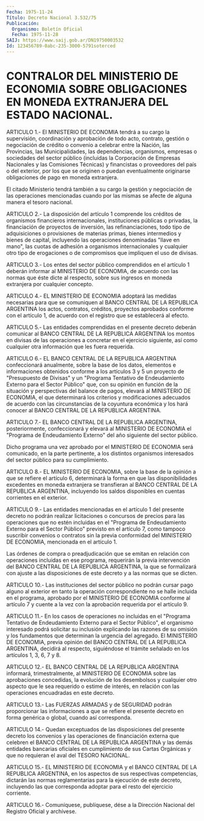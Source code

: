 ```yaml
---
Fecha: 1975-11-24
Título: Decreto Nacional 3.532/75
Publicación:
  Organismo: Boletín Oficial
  Fecha: 1975-11-28
SAIJ: https://www.saij.gob.ar/DN19750003532
Id: 123456789-0abc-235-3000-5791soterced
---
```

# CONTRALOR DEL MINISTERIO DE ECONOMIA SOBRE OBLIGACIONES EN MONEDA EXTRANJERA DEL ESTADO NACIONAL.

<a id="1"></a>
ARTICULO  1.-  El  MINISTERIO DE ECONOMIA tendrá a su cargo la supervisión, coordinación  y  aprobación  de  todo  acto, contrato, gestión  o  negociación de crédito o convenio a celebrar  entre  la Nación,  las Provincias,  las  Municipalidades,  las  dependencias, organismos,  empresas o sociedades del sector público (incluidas la Corporación de  Empresas  Nacionales  y  las Comisiones Técnicas) y financistas o proveedores del país o del exterior,  por  los que se originen o puedan eventualmente originarse obligaciones de  pago en moneda extranjera.

El  citado  Ministerio  tendrá  también  a  su  cargo  la gestión y negociación  de  las operaciones mencionadas cuando por las  mismas se afecte de alguna manera el tesoro nacional.

<a id="2"></a>
ARTICULO  2.-  La  disposición  del  artículo  1 comprende los créditos  de  organismos financieros internacionales, instituciones públicas o privadas,  la  financiación  de  proyectos de inversión, las refinanciaciones, todo tipo de adquisiciones  o  provisiones de materias    primas,    bienes  intermedios  y  bienes  de  capital, incluyendo las operaciones  denominadas "llave en mano", las cuotas de adhesión a organismos internacionales  y  cualquier otro tipo de erogaciones  o  de  compromisos que impliquen el  uso  de  divisas.

<a id="3"></a>
ARTICULO  3.-  Los entes del sector público comprendidos en el artículo 1 deberán informar  al  MINISTERIO DE ECONOMIA, de acuerdo con las normas que éste dicte al respecto,  sobre  sus  ingresos en moneda extranjera por cualquier concepto.

<a id="4"></a>
ARTICULO  4.-  EL  MINISTERIO DE ECONOMIA adoptará las medidas necesarias para que se comuniquen  al BANCO CENTRAL DE LA REPUBLICA ARGENTINA  los  actos,  contratos,  créditos,  proyectos  aprobados conforme  con el artículo 1, de acuerdo  con  el  registro  que  se establecerá al efecto.

<a id="5"></a>
ARTICULO 5.- Las entidades comprendidas en el presente decreto deberán  comunicar  al  BANCO CENTRAL DE LA REPUBLICA ARGENTINA los montos en divisas de las  operaciones  a  concretar en el ejercicio siguiente,  así  como  cualquier  otra información  que  les  fuera requerida.

<a id="6"></a>
ARTICULO  6.-  EL  BANCO  CENTRAL  DE  LA  REPUBLICA ARGENTINA confeccionará anualmente, sobre la base de los datos,  elementos  e informaciones  obtenidos conforme a los artículos 3 y 5 un proyecto de "Presupuesto de Divisas" y un "Programa Tentativo de Endeudamiento Externo  para  el Sector Público" que, con su opinión en función de la situación y perspectivas  del  balance  de  pagos, elevará    al  MINISTERIO  DE  ECONOMIA,  el  que  determinará  los criterios y modificaciones adecuados de acuerdo con las circunstancias  de  la  coyuntura  económica  y los hará conocer al BANCO CENTRAL DE LA REPUBLICA ARGENTINA.

<a id="7"></a>
ARTICULO  7.-  EL  BANCO  CENTRAL  DE  LA REPUBLICA ARGENTINA, posteriormente, confeccionará y elevará al MINISTERIO  DE  ECONOMIA el  "Programa  de  Endeudamiento  Externo"  del  año  siguiente del sector público.

Dicho programa una vez aprobado por el MINISTERIO DE ECONOMIA  será comunicado,  en  la  parte  pertinente,  a los distintos organismos interesados del sector público para su cumplimiento.

<a id="8"></a>
ARTICULO  8.-  EL  MINISTERIO DE ECONOMIA, sobre la base de la opinión a que se refiere  el  artículo  6,  determinará la forma en que  las  disponibilidades  excedentes  en  moneda   extranjera  se transfieran al BANCO CENTRAL DE LA REPUBLICA ARGENTINA,  incluyendo los  saldos  disponibles  en  cuentas  corrientes  en  el exterior.

<a id="9"></a>
ARTICULO  9.-  Las  entidades mencionadas en el artículo 1 del presente decreto no podrán  realizar  licitaciones  o  concursos de precios   para  las  operaciones  que  no  estén  incluidas  en  el "Programa    de  Endeudamiento  Externo  para  el  Sector  Público" previsto en el  artículo  7,  como  tampoco  suscribir  convenios o contratos  sin  la  previa  conformidad del MINISTERIO DE ECONOMIA, mencionada en el artículo 1.

Las órdenes de compra o preadjudicación  que  se emitan en relación con  operaciones  incluidas en ese programa, requerirán  la  previa intervención del BANCO  CENTRAL  DE  LA REPUBLICA ARGENTINA, la que se formalizará con ajuste a las disposiciones  de  este decreto y a las normas que se dicten.

<a id="10"></a>
ARTICULO  10.-  Las instituciones del sector público no podrán cursar pago alguno al exterior en tanto la operación correspondiente no se  halle  incluida en el programa, aprobado por el MINISTERIO DE ECONOMIA conforme  al artículo 7 y cuente a la vez con la aprobación requerida por el artículo 9.

<a id="11"></a>
ARTICULO  11.-  En los casos de operaciones no incluidas en el "Programa  Tentativo  de   Endeudamiento  Externo  para  el  Sector Público",  el organismo interesado  podrá  solicitar  su  inclusión explicando  las  razones  de  su  omisión  y  los  fundamentos  que determinan la  urgencia  del  agregado.  El MINISTERIO DE ECONOMIA, previa  opinión  del  BANCO  CENTRAL  DE  LA  REPUBLICA  ARGENTINA, decidirá  al  respecto,  siguiéndose  el  trámite señalado  en  los artículos 1, 3, 6, 7 y 8.

<a id="12"></a>
ARTICULO  12.-  EL  BANCO  CENTRAL  DE  LA REPUBLICA ARGENTINA informará,  trimestralmente,  al MINISTERIO DE ECONOMIA  sobre  las aprobaciones  concedidas,  la  evolución    de  los  desembolsos  y cualquier otro aspecto que le sea requerido o  estime  de  interés, en  relación  con  las  operaciones  encuadradas  en  este decreto.

<a id="13"></a>
ARTICULO  13.-  Las  FUERZAS  ARMADAS  y  de  SEGURIDAD podrán proporcionar  las  informaciones  a  que  se  refiere  el  presente decreto  en  forma  genérica  o  global,  cuando  así  corresponda.

<a id="14"></a>
ARTICULO  14.-  Quedan  exceptuados  de  las disposiciones del presente  decreto los convenios y las operaciones  de  financiación externa que  celebren  el BANCO CENTRAL DE LA REPUBLICA ARGENTINA y las demás entidades bancarias  oficiales  en  cumplimiento  de  sus Cartas  Orgánicas  y  que no requieran el aval del TESORO NACIONAL.

<a id="15"></a>
ARTICULO  15.- EL MINISTERIO DE ECONOMIA y el BANCO CENTRAL DE LA  REPUBLICA  ARGENTINA,   en  los  aspectos  de  sus  respectivas competencias, dictarán las normas  reglamentarias para la ejecución de este decreto, incluyendo las que  corresponda  adoptar  para  el resto del ejercicio corriente.

<a id="16"></a>
ARTICULO  16.-  Comuníquese,  publíquese,  dése a la Dirección Nacional del Registro Oficial y archívese.